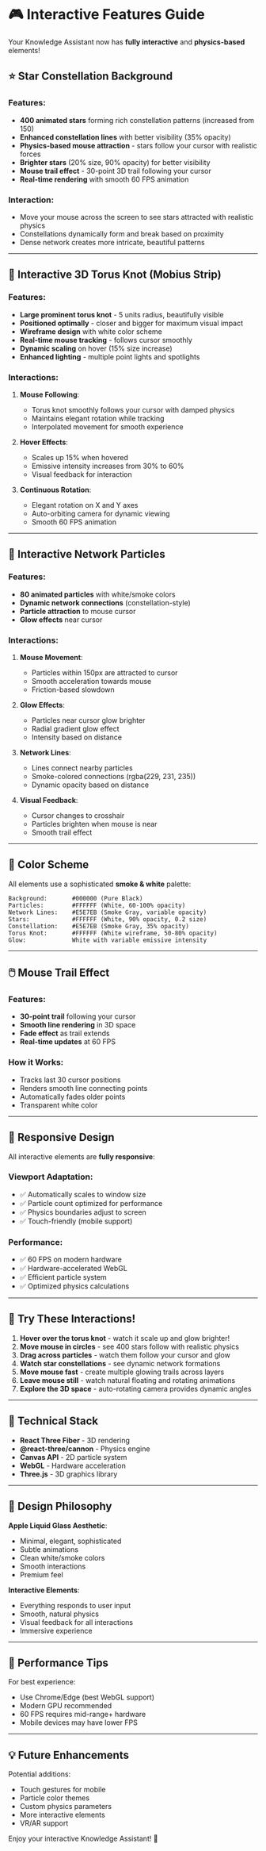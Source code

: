 # 🎮 Interactive Features Guide

Your Knowledge Assistant now has **fully interactive** and **physics-based** elements!

## ⭐ Star Constellation Background

### Features:
- **400 animated stars** forming rich constellation patterns (increased from 150)
- **Enhanced constellation lines** with better visibility (35% opacity)
- **Physics-based mouse attraction** - stars follow your cursor with realistic forces
- **Brighter stars** (20% size, 90% opacity) for better visibility
- **Mouse trail effect** - 30-point 3D trail following your cursor
- **Real-time rendering** with smooth 60 FPS animation

### Interaction:
- Move your mouse across the screen to see stars attracted with realistic physics
- Constellations dynamically form and break based on proximity
- Dense network creates more intricate, beautiful patterns

---

## 🎨 Interactive 3D Torus Knot (Mobius Strip)

### Features:
- **Large prominent torus knot** - 5 units radius, beautifully visible
- **Positioned optimally** - closer and bigger for maximum visual impact
- **Wireframe design** with white color scheme
- **Real-time mouse tracking** - follows cursor smoothly
- **Dynamic scaling** on hover (15% size increase)
- **Enhanced lighting** - multiple point lights and spotlights

### Interactions:
1. **Mouse Following**: 
   - Torus knot smoothly follows your cursor with damped physics
   - Maintains elegant rotation while tracking
   - Interpolated movement for smooth experience

2. **Hover Effects**:
   - Scales up 15% when hovered
   - Emissive intensity increases from 30% to 60%
   - Visual feedback for interaction

3. **Continuous Rotation**:
   - Elegant rotation on X and Y axes
   - Auto-orbiting camera for dynamic viewing
   - Smooth 60 FPS animation

---

## 💫 Interactive Network Particles

### Features:
- **80 animated particles** with white/smoke colors
- **Dynamic network connections** (constellation-style)
- **Particle attraction** to mouse cursor
- **Glow effects** near cursor

### Interactions:
1. **Mouse Movement**:
   - Particles within 150px are attracted to cursor
   - Smooth acceleration towards mouse
   - Friction-based slowdown

2. **Glow Effects**:
   - Particles near cursor glow brighter
   - Radial gradient glow effect
   - Intensity based on distance

3. **Network Lines**:
   - Lines connect nearby particles
   - Smoke-colored connections (rgba(229, 231, 235))
   - Dynamic opacity based on distance

4. **Visual Feedback**:
   - Cursor changes to crosshair
   - Particles brighten when mouse is near
   - Smooth trail effect

---

## 🎨 Color Scheme

All elements use a sophisticated **smoke & white** palette:

```
Background:       #000000 (Pure Black)
Particles:        #FFFFFF (White, 60-100% opacity)
Network Lines:    #E5E7EB (Smoke Gray, variable opacity)
Stars:            #FFFFFF (White, 90% opacity, 0.2 size)
Constellation:    #E5E7EB (Smoke Gray, 35% opacity)
Torus Knot:       #FFFFFF (White wireframe, 50-80% opacity)
Glow:             White with variable emissive intensity
```

---

## 🖱️ Mouse Trail Effect

### Features:
- **30-point trail** following your cursor
- **Smooth line rendering** in 3D space
- **Fade effect** as trail extends
- **Real-time updates** at 60 FPS

### How it Works:
- Tracks last 30 cursor positions
- Renders smooth line connecting points
- Automatically fades older points
- Transparent white color

---

## 📱 Responsive Design

All interactive elements are **fully responsive**:

### Viewport Adaptation:
- ✅ Automatically scales to window size
- ✅ Particle count optimized for performance
- ✅ Physics boundaries adjust to screen
- ✅ Touch-friendly (mobile support)

### Performance:
- ✅ 60 FPS on modern hardware
- ✅ Hardware-accelerated WebGL
- ✅ Efficient particle system
- ✅ Optimized physics calculations

---

## 🎯 Try These Interactions!

1. **Hover over the torus knot** - watch it scale up and glow brighter!
2. **Move mouse in circles** - see 400 stars follow with realistic physics
3. **Drag across particles** - watch them follow your cursor and glow
4. **Watch star constellations** - see dynamic network formations
5. **Move mouse fast** - create multiple glowing trails across layers
6. **Leave mouse still** - watch natural floating and rotating animations
7. **Explore the 3D space** - auto-rotating camera provides dynamic angles

---

## 🔧 Technical Stack

- **React Three Fiber** - 3D rendering
- **@react-three/cannon** - Physics engine
- **Canvas API** - 2D particle system
- **WebGL** - Hardware acceleration
- **Three.js** - 3D graphics library

---

## 🎨 Design Philosophy

**Apple Liquid Glass Aesthetic**:
- Minimal, elegant, sophisticated
- Subtle animations
- Clean white/smoke colors
- Smooth interactions
- Premium feel

**Interactive Elements**:
- Everything responds to user input
- Smooth, natural physics
- Visual feedback for all interactions
- Immersive experience

---

## 🚀 Performance Tips

For best experience:
- Use Chrome/Edge (best WebGL support)
- Modern GPU recommended
- 60 FPS requires mid-range+ hardware
- Mobile devices may have lower FPS

---

## 💡 Future Enhancements

Potential additions:
- Touch gestures for mobile
- Particle color themes
- Custom physics parameters
- More interactive elements
- VR/AR support

Enjoy your interactive Knowledge Assistant! 🎉

